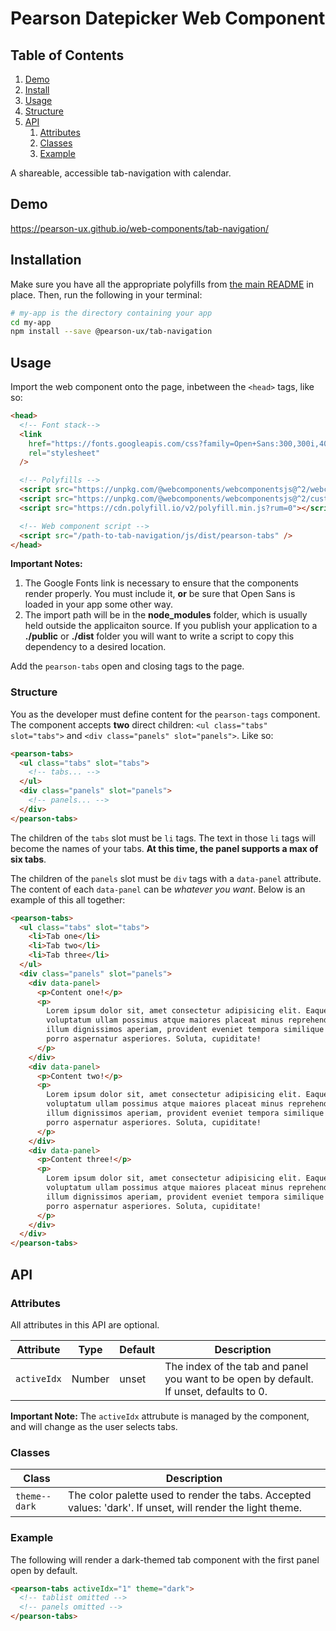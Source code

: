 # Pearson Datepicker Web Component

## Table of Contents

1. [Demo](#demo)
2. [Install](#install)
3. [Usage](#usage)
4. [Structure](#usage-structure)
5. [API](#api)
   1. [Attributes](#api-attributes)
   1. [Classes](#api-classes)
   1. [Example](#api-example)

A shareable, accessible tab-navigation with calendar.

<a name="demo"></a>

## Demo

https://pearson-ux.github.io/web-components/tab-navigation/

<a name="install"></a>

## Installation

Make sure you have all the appropriate polyfills from [the main README](https://github.com/pearson-ux/web-components/blob/master/README.md) in place. Then, run the following in your terminal:

```bash
# my-app is the directory containing your app
cd my-app
npm install --save @pearson-ux/tab-navigation
```

<a name="usage"></a>

## Usage

Import the web component onto the page, inbetween the `<head>` tags, like so:

```html
<head>
  <!-- Font stack-->
  <link
    href="https://fonts.googleapis.com/css?family=Open+Sans:300,300i,400,400i,600,600i"
    rel="stylesheet"
  />

  <!-- Polyfills -->
  <script src="https://unpkg.com/@webcomponents/webcomponentsjs@^2/webcomponents-loader.js"></script>
  <script src="https://unpkg.com/@webcomponents/webcomponentsjs@^2/custom-elements-es5-adapter.js"></script>
  <script src="https://cdn.polyfill.io/v2/polyfill.min.js?rum=0"></script>

  <!-- Web component script -->
  <script src="/path-to-tab-navigation/js/dist/pearson-tabs" />
</head>
```

**Important Notes:**

1. The Google Fonts link is necessary to ensure that the components render properly. You must include it, **or** be sure that Open Sans is loaded in your app some other way.
2. The import path will be in the **node_modules** folder, which is usually held outside the applicaiton source. If you publish your application to a **./public** or **./dist** folder you will want to write a script to copy this dependency to a desired location.

Add the `pearson-tabs` open and closing tags to the page.

<a name="#usage-structure"></a>

### Structure

You as the developer must define content for the `pearson-tags` component. The component accepts **two** direct children: `<ul class="tabs" slot="tabs">` and `<div class="panels" slot="panels">`. Like so:

```html
<pearson-tabs>
  <ul class="tabs" slot="tabs">
    <!-- tabs... -->
  </ul>
  <div class="panels" slot="panels">
    <!-- panels... -->
  </div>
</pearson-tabs>
```

The children of the `tabs` slot must be `li` tags. The text in those `li` tags will become the names of your tabs. **At this time, the panel supports a max of six tabs**.

The children of the `panels` slot must be `div` tags with a `data-panel` attribute. The content of each `data-panel` can be _whatever you want_. Below is an example of this all together:

```html
<pearson-tabs>
  <ul class="tabs" slot="tabs">
    <li>Tab one</li>
    <li>Tab two</li>
    <li>Tab three</li>
  </ul>
  <div class="panels" slot="panels">
    <div data-panel>
      <p>Content one!</p>
      <p>
        Lorem ipsum dolor sit, amet consectetur adipisicing elit. Eaque
        voluptatum ullam possimus atque maiores placeat minus reprehenderit
        illum dignissimos aperiam, provident eveniet tempora similique harum
        porro aspernatur asperiores. Soluta, cupiditate!
      </p>
    </div>
    <div data-panel>
      <p>Content two!</p>
      <p>
        Lorem ipsum dolor sit, amet consectetur adipisicing elit. Eaque
        voluptatum ullam possimus atque maiores placeat minus reprehenderit
        illum dignissimos aperiam, provident eveniet tempora similique harum
        porro aspernatur asperiores. Soluta, cupiditate!
      </p>
    </div>
    <div data-panel>
      <p>Content three!</p>
      <p>
        Lorem ipsum dolor sit, amet consectetur adipisicing elit. Eaque
        voluptatum ullam possimus atque maiores placeat minus reprehenderit
        illum dignissimos aperiam, provident eveniet tempora similique harum
        porro aspernatur asperiores. Soluta, cupiditate!
      </p>
    </div>
  </div>
</pearson-tabs>
```

<a name="api"></a>

## API

<a name="api-attributes"></a>

### Attributes

All attributes in this API are optional.

| Attribute   | Type   | Default | Description                                                                             |
| ----------- | ------ | ------- | --------------------------------------------------------------------------------------- |
| `activeIdx` | Number | unset   | The index of the tab and panel you want to be open by default. If unset, defaults to 0. |

**Important Note:** The `activeIdx` attrubute is managed by the component, and will change as the user selects tabs.

<a name="api-classes"></a>

### Classes

| Class         | Description                                                                                                |
| ------------- | ---------------------------------------------------------------------------------------------------------- |
| `theme--dark` | The color palette used to render the tabs. Accepted values: 'dark'. If unset, will render the light theme. |

<a name="api-example"></a>

### Example

The following will render a dark-themed tab component with the first panel open by default.

```html
<pearson-tabs activeIdx="1" theme="dark">
  <!-- tablist omitted -->
  <!-- panels omitted -->
</pearson-tabs>
```
